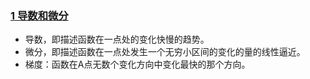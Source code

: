 ### [1 导数和微分](https://zhuanlan.zhihu.com/p/31942912)

+ 导数，即描述函数在一点处的变化快慢的趋势。
+ 微分，即描述函数在一点处发生一个无穷小区间的变化的量的线性逼近。
+ 梯度：函数在A点无数个变化方向中变化最快的那个方向。
